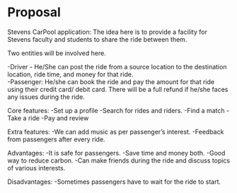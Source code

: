 # Proposal

Stevens CarPool application: The idea here is to provide a facility for Stevens faculty and students to share the ride between them. 

Two entities will be involved here.

  -Driver - He/She can post the ride from a source location to the destination location, ride time, and money for that ride.                    
  -Passenger: He/she can book the ride and pay the amount for that ride using their credit card/ debit card. There will be a full refund if he/she faces any issues during the ride.

Core features: 
  -Set up a profile
  -Search for rides and riders.
  -Find a match
  -Take a ride
  -Pay and review

Extra features:
  -We can add music as per passenger’s interest.
  -Feedback from passengers after every ride.

Advantages:
  -It is safe for passengers.
  -Save time and money both.
  -Good way to reduce carbon.
  -Can make friends during the ride and discuss topics of various interests.
  
Disadvantages:
  -Sometimes passengers have to wait for the ride to start.

